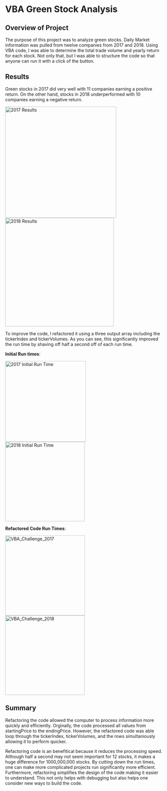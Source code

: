 # VBA Green Stock Analysis

## Overview of Project
The purpose of this project was to analyze green stocks. Daily Market information was pulled from twelve companies from 2017 and 2018. Using VBA code, I was able to determine the total trade volume and yearly return for each stock. Not only that, but I was able to structure the code so that anyone can run it with a click of the button. 

## Results

Green stocks in 2017 did very well with 11 companies earning a positive return. On the other hand, stocks in 2018 underperformed with 10 companies earning a negative return. 

<img width="355" alt="2017 Results" src="https://user-images.githubusercontent.com/82424250/117390133-36ff1d80-aeb3-11eb-86e6-8db4f4f2fb79.png">

<img width="347" alt="2018 Results" src="https://user-images.githubusercontent.com/82424250/117390140-3bc3d180-aeb3-11eb-9a64-be0b613ffc45.png">

To improve the code, I refactored it using a three output array including the tickerIndex and tickerVolumes. As you can see, this significantly improved the run time by shaving off half a second off of each run time. 

**Initial Run times**:

<img width="258" alt="2017 Initial Run Time" src="https://user-images.githubusercontent.com/82424250/117390245-69a91600-aeb3-11eb-8298-8423de655b09.png">

<img width="254" alt="2018 Initial Run Time" src="https://user-images.githubusercontent.com/82424250/117390377-abd25780-aeb3-11eb-9d19-87e3ee7ef6a0.png">


**Refactored Code Run Times**:

<img width="255" alt="VBA_Challenge_2017" src="https://user-images.githubusercontent.com/82424250/117390405-b7258300-aeb3-11eb-8c8e-341af45f7f87.png">

<img width="254" alt="VBA_Challenge_2018" src="https://user-images.githubusercontent.com/82424250/117390442-d0c6ca80-aeb3-11eb-88cd-081a19fa6dbc.png">


## Summary

Refactoring the code allowed the computer to process information more quickly and efficiently. Orginally, the code processed all values from startingPrice to the endingPrice. However, the refactored code was able loop through the tickerIndex, tickerVolumes, and the rows simultaniously allowing it to perform quicker. 

Refactoring code is an benefitical because it reduces the processing speed. Although half a second may not seem important for 12 stocks, it makes a huge difference for 1000,000,000 stocks. By cutting down the run times, one can make more complicated projects run significantly more efficient. Furthermore, refactoring simplifies the design of the code making it easier to understand. This not only helps with debugging but also helps one consider new ways to build the code. 
